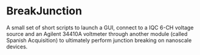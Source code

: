 # BreakJunction
A small set of short scripts to launch a GUI, connect to a IQC 6-CH voltage source and an Agilent 34410A voltmeter through another module (called Spanish Acquisition) to ultimately perform junction breaking on nanoscale devices. 
